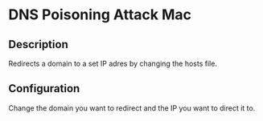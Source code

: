 # DNS Poisoning Attack Mac

## Description

Redirects a domain to a set IP adres by changing the hosts file.

## Configuration

Change the domain you want to redirect and the IP you want to direct it to.
